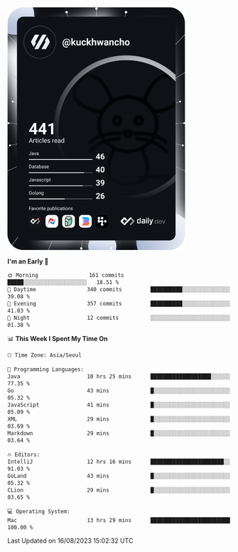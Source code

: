 <a href="https://app.daily.dev/kuckhwancho"><img src="https://github.com/kuckjwi0928/kuckjwi0928/blob/master/devcard.svg" width="400" alt="Kuckjwi Devcard"/></a>

<!--START_SECTION:waka-->
**I'm an Early 🐤** 

```text
🌞 Morning                161 commits         █████░░░░░░░░░░░░░░░░░░░░   18.51 % 
🌆 Daytime                340 commits         ██████████░░░░░░░░░░░░░░░   39.08 % 
🌃 Evening                357 commits         ██████████░░░░░░░░░░░░░░░   41.03 % 
🌙 Night                  12 commits          ░░░░░░░░░░░░░░░░░░░░░░░░░   01.38 % 
```


📊 **This Week I Spent My Time On** 

```text
🕑︎ Time Zone: Asia/Seoul

💬 Programming Languages: 
Java                     10 hrs 25 mins      ███████████████████░░░░░░   77.35 % 
Go                       43 mins             █░░░░░░░░░░░░░░░░░░░░░░░░   05.32 % 
JavaScript               41 mins             █░░░░░░░░░░░░░░░░░░░░░░░░   05.09 % 
XML                      29 mins             █░░░░░░░░░░░░░░░░░░░░░░░░   03.69 % 
Markdown                 29 mins             █░░░░░░░░░░░░░░░░░░░░░░░░   03.64 % 

🔥 Editors: 
IntelliJ                 12 hrs 16 mins      ███████████████████████░░   91.03 % 
GoLand                   43 mins             █░░░░░░░░░░░░░░░░░░░░░░░░   05.32 % 
CLion                    29 mins             █░░░░░░░░░░░░░░░░░░░░░░░░   03.65 % 

💻 Operating System: 
Mac                      13 hrs 29 mins      █████████████████████████   100.00 % 
```


 Last Updated on 16/08/2023 15:02:32 UTC
<!--END_SECTION:waka-->
